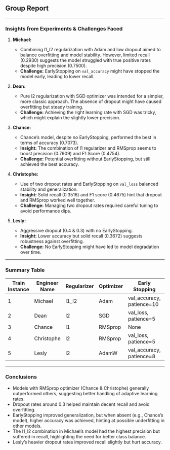 ## Group Report

---

### Insights from Experiments & Challenges Faced

1. **Michael:**

   * Combining l1\_l2 regularization with Adam and low dropout aimed to balance overfitting and model stability. However, limited recall (0.2930) suggests the model struggled with true positive rates despite high precision (0.7500).
   * **Challenge:** EarlyStopping on `val_accuracy` might have stopped the model early, leading to lower recall.

2. **Dean:**

   * Pure l2 regularization with SGD optimizer was intended for a simpler, more classic approach. The absence of dropout might have caused overfitting but steady training.
   * **Challenge:** Achieving the right learning rate with SGD was tricky, which might explain the slightly lower precision.

3. **Chance:**

   * Chance’s model, despite no EarlyStopping, performed the best in terms of accuracy (0.7073).
   * **Insight:** The combination of l1 regularizer and RMSprop seems to boost precision (0.7909) and F1 Score (0.4754).
   * **Challenge:** Potential overfitting without EarlyStopping, but still achieved the best accuracy.

4. **Christophe:**

   * Use of two dropout rates and EarlyStopping on `val_loss` balanced stability and generalization.
   * **Insight:** Solid recall (0.3516) and F1 score (0.4675) hint that dropout and RMSprop worked well together.
   * **Challenge:** Managing two dropout rates required careful tuning to avoid performance dips.

5. **Lesly:**

   * Aggressive dropout (0.4 & 0.3) with no EarlyStopping.
   * **Insight:** Lower accuracy but solid recall (0.3672) suggests robustness against overfitting.
   * **Challenge:** No EarlyStopping might have led to model degradation over time.

---

### Summary Table

| Train Instance | Engineer Name | Regularizer | Optimizer | Early Stopping             | Dropout Rate | Accuracy | F1 Score | Recall | Precision |
| -------------- | ------------- | ----------- | --------- | -------------------------- | ------------ | -------- | -------- | ------ | --------- |
| 1              | Michael       | l1\_l2      | Adam      | val\_accuracy, patience=10 | 0.2          | 0.6860   | 0.4213   | 0.2930 | 0.7500    |
| 2              | Dean          | l2          | SGD       | val\_loss, patience=5      | None         | 0.6829   | 0.4378   | 0.3164 | 0.7105    |
| 3              | Chance        | l1          | RMSprop   | None                       | 0.3          | 0.7073   | 0.4754   | 0.3398 | 0.7121    |
| 4              | Christophe    | l2          | RMSprop   | val\_loss, patience=5      | 0.3 & 0.2    | 0.6753   | 0.4675   | 0.3516 | 0.6977    |
| 5              | Lesly         | l2          | AdamW      | val\_accuracy, patience=8 | 0.4 & 0.3    | 0.6951   | 0.4536   | 0.3242 | 0.7545    |

---

### Conclusions

* Models with RMSprop optimizer (Chance & Christophe) generally outperformed others, suggesting better handling of adaptive learning rates.
* Dropout rates around 0.3 helped maintain decent recall and avoid overfitting.
* EarlyStopping improved generalization, but when absent (e.g., Chance’s model), higher accuracy was achieved, hinting at possible underfitting in other models.
* The l1\_l2 combination in Michael’s model had the highest precision but suffered in recall, highlighting the need for better class balance.
* Lesly’s heavier dropout rates improved recall slightly but hurt accuracy.
